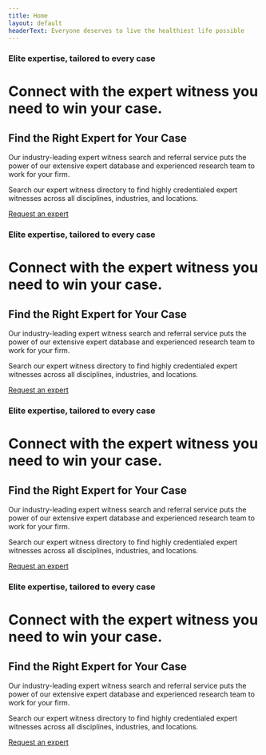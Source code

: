 ```yaml
---
title: Home
layout: default
headerText: Everyone deserves to live the healthiest life possible
---
```


<div class="section background-blue-dark color-white">
    <div class="site-wrapper grid">
        <div class="md-one-half">        
            <h3 class="h3">Elite expertise, tailored to every case</h3>
            <h1 class="h1">Connect with the expert witness you need to win your case.</h1>
            <h2 class="h2">Find the Right Expert for Your Case</h2>
            <p class="p2">Our industry-leading expert witness search and referral service puts the power of our extensive expert database and experienced research team to work for your firm.</p>
            <p class="p1">Search our expert witness directory to find highly credentialed expert witnesses across all disciplines, industries, and locations.</p>
            <p><a href="#" class="button -green">Request an expert</a></p>
        </div>
    </div>
</div>

<div class="section">
    <div class="site-wrapper grid right-aligned">
        <div class="md-one-half">        
            <h3 class="h3 color-gray-dark">Elite expertise, tailored to every case</h3>
            <h1 class="h1">Connect with the expert witness you need to win your case.</h1>
            <h2 class="h2">Find the Right Expert for Your Case</h2>
            <p class="p2">Our industry-leading expert witness search and referral service puts the power of our extensive expert database and experienced research team to work for your firm.</p>
            <p class="p1">Search our expert witness directory to find highly credentialed expert witnesses across all disciplines, industries, and locations.</p>
            <p><a href="#" class="button -gold">Request an expert</a></p>
        </div>
    </div>
</div>

<div class="section background-gold color-white">
    <div class="site-wrapper grid">
        <div class="md-one-half">        
            <h3 class="h3">Elite expertise, tailored to every case</h3>
            <h1 class="h1">Connect with the expert witness you need to win your case.</h1>
            <h2 class="h2">Find the Right Expert for Your Case</h2>
            <p class="p2">Our industry-leading expert witness search and referral service puts the power of our extensive expert database and experienced research team to work for your firm.</p>
            <p class="p1">Search our expert witness directory to find highly credentialed expert witnesses across all disciplines, industries, and locations.</p>
            <p><a href="#" class="button">Request an expert</a></p>
        </div>
    </div>
</div>

<div class="section background-green">
    <div class="site-wrapper grid right-aligned">
        <div class="md-one-half">        
            <h3 class="h3">Elite expertise, tailored to every case</h3>
            <h1 class="h1">Connect with the expert witness you need to win your case.</h1>
            <h2 class="h2">Find the Right Expert for Your Case</h2>
            <p class="p2">Our industry-leading expert witness search and referral service puts the power of our extensive expert database and experienced research team to work for your firm.</p>
            <p class="p1">Search our expert witness directory to find highly credentialed expert witnesses across all disciplines, industries, and locations.</p>
            <p><a href="#" class="button">Request an expert</a></p>
        </div>
    </div>
</div>